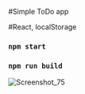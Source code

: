 #Simple ToDo app

#React, localStorage

### `npm start`

### `npm run build`

![Screenshot_75](https://user-images.githubusercontent.com/43748738/226099706-dc25c69a-3f6f-42dd-8bf0-a31c116c2f74.png)
